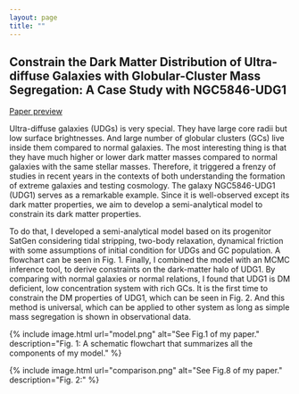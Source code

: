 ```yaml
---
layout: page
title: ""
---
```


## Constrain the Dark Matter Distribution of Ultra-diffuse Galaxies with Globular-Cluster Mass Segregation: A Case Study with NGC5846-UDG1

[Paper preview](/../files/UDGpaper.pdf)

Ultra-diffuse galaxies (UDGs) is very special. They have large core radii but low surface brightnesses. And large number of globular clusters (GCs) live inside them compared to normal galaxies. The most interesting thing is that they have much higher or lower dark matter masses compared to normal galaxies with the same stellar masses. Therefore, it triggered a frenzy of studies in recent years in the contexts of both understanding the formation of extreme galaxies and testing cosmology. The galaxy NGC5846-UDG1 (UDG1) serves as a remarkable example. Since it is well-observed except its dark matter properties, we aim to develop a semi-analytical model to constrain its dark matter properties.

To do that, I developed a semi-analytical model based on its progenitor SatGen considering tidal stripping, two-body relaxation, dynamical friction with some assumptions of initial condition for UDGs and GC population. A flowchart can be seen in Fig. 1. Finally, I combined the model with an MCMC inference tool, to derive constraints on the dark-matter halo of UDG1. By comparing with normal galaxies or normal relations, I found that UDG1 is DM deficient, low concentration system with rich GCs. It is the first time to constrain the DM properties of UDG1, which can be seen in Fig. 2. And this method is universal, which can be applied to other system as long as simple mass segregation is shown in observational data.


{% include image.html url="model.png" alt="See Fig.1 of my paper." description="Fig. 1: A schematic flowchart that summarizes all the components of my model." %}

{% include image.html url="comparison.png" alt="See Fig.8 of my paper." description="Fig. 2:" %}